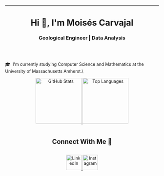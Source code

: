 </p>
 <hr>
  <h1 align="center" style="margin-bottom: 10px;">Hi 👋, I'm Moisés Carvajal</h1>
  <h3 align="center">Geological Engineer | Data Analysis</h3>
</p>
<br><br><br>
🎓 &nbsp;I'm currently studying Computer Science and Mathematics at the University of Massachusetts Amherst.\



<!-- Stats -->
<p align="center">
  <a href="https://github.com/MoisesC04">
    <!-- GitHub Stats -->
    <img 
      height="150em" 
      src="https://github-readme-stats-eight-theta.vercel.app/api?username=MoisesC04&show_icons=true&theme=algolia&include_all_commits=true&count_private=true" 
      alt="GitHub Stats"
    />
    <!-- Most Used Languages -->
    <img 
      height="150em" 
      src="https://github-readme-stats-eight-theta.vercel.app/api/top-langs/?username=MoisesC04&layout=compact&langs_count=8&theme=algolia" 
      alt="Top Languages"
    />
  </a>
</p>


<!-- Connect with me -->
<div id="user-content-toc" align="center">
  <h2 style="display: inline-block;">Connect With Me 🤝</h2>
</div>

<!-- Icons and Links -->
<p align="center">
  <!-- LinkedIn -->
  <a href="https://www.linkedin.com/in/moisesc04/" target="_blank">
    <img 
      src="https://user-images.githubusercontent.com/88904952/234979284-68c11d7f-1acc-4f0c-ac78-044e1037d7b0.png" 
      alt="LinkedIn" 
      height="50" 
      width="50" 
    />
  </a>
  
  <!-- Instagram -->
  <a href="https://www.instagram.com/mcarvajala_/" target="_blank">
    <img 
      src="https://user-images.githubusercontent.com/88904952/234981169-2dd1e58f-4b7e-468c-8213-034ba62156c3.png" 
      alt="Instagram" 
      height="50" 
      width="50" 
    />
  </a>
</p>
